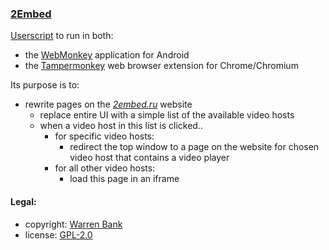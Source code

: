 ### [2Embed](https://github.com/warren-bank/crx-2Embed/tree/webmonkey-userscript/es5)

[Userscript](https://github.com/warren-bank/crx-2Embed/raw/webmonkey-userscript/es5/webmonkey-userscript/2Embed.user.js) to run in both:
* the [WebMonkey](https://github.com/warren-bank/Android-WebMonkey) application for Android
* the [Tampermonkey](https://chrome.google.com/webstore/detail/tampermonkey/dhdgffkkebhmkfjojejmpbldmpobfkfo) web browser extension for Chrome/Chromium

Its purpose is to:
* rewrite pages on the [_2embed.ru_](https://www.2embed.ru/) website
  - replace entire UI with a simple list of the available video hosts
  - when a video host in this list is clicked..
    * for specific video hosts:
      - redirect the top window to a page on the website for chosen video host that contains a video player
    * for all other video hosts:
      - load this page in an iframe

#### Legal:

* copyright: [Warren Bank](https://github.com/warren-bank)
* license: [GPL-2.0](https://www.gnu.org/licenses/old-licenses/gpl-2.0.txt)

